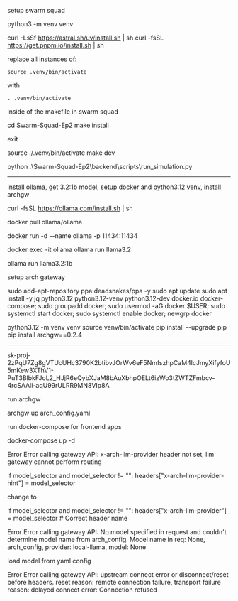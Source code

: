 setup swarm squad


python3 -m venv venv

curl -LsSf https://astral.sh/uv/install.sh | sh
curl -fsSL https://get.pnpm.io/install.sh | sh

replace all instances of:

```
source .venv/bin/activate
```

with 

```
. .venv/bin/activate
```

inside of the makefile in swarm squad

cd Swarm-Squad-Ep2
make install

exit



source ./.venv/bin/activate
make dev


python .\Swarm-Squad-Ep2\backend\scripts\run_simulation.py


-------------------------------------------------------------------------------------


install ollama, get 3.2:1b model, setup docker and python3.12 venv, install archgw

curl -fsSL https://ollama.com/install.sh | sh


docker pull ollama/ollama

docker run -d --name ollama -p 11434:11434

docker exec -it ollama ollama run llama3.2

ollama run llama3.2:1b


setup arch gateway


sudo add-apt-repository ppa:deadsnakes/ppa -y
sudo apt update
sudo apt install -y jq python3.12 python3.12-venv python3.12-dev docker.io docker-compose; sudo groupadd docker; sudo usermod -aG docker $USER; sudo systemctl start docker; sudo systemctl enable docker; newgrp docker



python3.12 -m venv venv
source venv/bin/activate
pip install --upgrade pip
pip install archgw==0.2.4  



-------------------------------------------------------------------------------------

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


run archgw

archgw up arch_config.yaml


run docker-compose for frontend apps

docker-compose up -d





 Error Error calling gateway API: x-arch-llm-provider header not set, llm gateway cannot perform routing


if model_selector and model_selector != "":
    headers["x-arch-llm-provider-hint"] = model_selector

change to

if model_selector and model_selector != "":
          headers["x-arch-llm-provider"] = model_selector  # Correct header name



Error
Error calling gateway API: No model specified in request and couldn't determine model name from arch_config. Model name in req: None, arch_config, provider: local-llama, model: None



load model from yaml config



Error
Error calling gateway API: upstream connect error or disconnect/reset before headers. reset reason: remote connection failure, transport failure reason: delayed connect error: Connection refused



